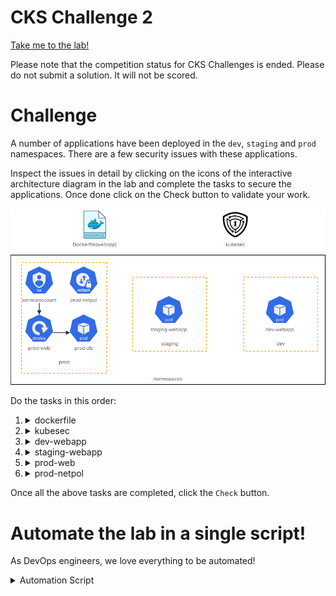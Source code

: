 # CKS Challenge 2

[Take me to the lab!](https://kodekloud.com/topic/lab-challenge-1/)

Please note that the competition status for CKS Challenges is ended. Please do not submit a solution. It will not be scored.

# Challenge

A number of applications have been deployed in the `dev`, `staging` and `prod` namespaces. There are a few security issues with these applications.

Inspect the issues in detail by clicking on the icons of the interactive architecture diagram in the lab and complete the tasks to secure the applications. Once done click on the Check button to validate your work.

![Diagram](../../images/challenge-2.png)

Do the tasks in this order:

1.  <details>
    <summary>dockerfile</summary>

    * Run as non root(instead, use correct application user)
    * Avoid exposing unnecessary ports
    * Avoid copying the `Dockerfile` and other unnecessary files and directories in to the image. Move the required files and directories (app.py, requirements.txt and the templates directory) to a subdirectory called `app` under `webapp` and update the COPY instruction in the `Dockerfile` accordingly.
    * Once the security issues are fixed, rebuild this image locally with the tag `kodekloud/webapp-color:stable`

    The first two subtasks involve cleaning the Dockerfile...

    ```bash
    cd /root/webapp
    vi Dockerfile
    ```

    Change the Dockerfile thus:

    1. We are asked to move the application to subdirectory `app`, so change to `COPY` instruction in anticipation of this

        ```
        COPY ./app /opt
        ```

    1. Run as non root

        A user has been created with `RUN adduser -D worker`, but we are not switching to it, but are instead switching to `root`.

        Change the line `USER root` to `USER worker`


    1. Avoid exposing unnecessary ports. We don't need port 22 (SSH) for the app, so delete the following lines

        ```
        ## Expose port 22
        EXPOSE 22
        ```

        Now save and exit `vi`

    1. Move the app and related files to a new subdirectory `app`

        ```bash
        mkdir app
        mv app.py app/
        mv requirements.txt app/
        mv templates app/
        ```

    1. Rebuild image

        ```bash
        docker build -t kodekloud/webapp-color:stable .
        ```

    1. Return to home directory

        ```bash
        cd ~
        ```

    </details>

1.  <details>
    <summary>kubesec</summary>

    * Fix issues with the '/root/dev-webapp.yaml' file which was used to deploy the 'dev-webapp' pod in the 'dev' namespace.
    * Redeploy the 'dev-webapp' pod once issues are fixed with the image 'kodekloud/webapp-color:stable'
    * Fix issues with the '/root/staging-webapp.yaml' file which was used to deploy the 'staging-webapp' pod in the 'staging' namespace.
    * Redeploy the 'staging-webapp' pod once issues are fixed with the image 'kodekloud/webapp-color:stable'

    <br/>
    When running `kubesec` we can use `jq` to extract the part of the JSON output that's relevant to identifying critical issues with the scanned manifest. Run without `| jq` and everything after to see the whole report.

    1. `dev-webapp.yaml`

        1.  ```bash
            kubesec scan /root/dev-webapp.yaml | jq '.[] | .scoring.critical'
            ```

            Note that `CapSysAdmin` and `AllowPrivilegeEscalation` are called out.

        1.  Edit the manifest:
            1. Remove the `SYS_ADMIN` capability
            1. Set `allowPrivilegeEscalation` to `false`
            1. Set the container's image to `kodekloud/webapp-color:stable` (which we built earlier)

        1.  Don't recreate the pod yet. There's more to do in the next stage.

    1. `staging-webapp.yaml`

        1.  ```bash
            kubesec scan /root/dev-webapp.yaml | jq '.[] | .scoring.critical'
            ```

        1.  Note that this has exactly the same issues as `dev-webapp.yaml`. Perform exactly the same steps as for `staging-webapp.yaml`.

    </details>

1.  <details>
    <summary>dev-webapp</summary>

    Ensure that the pod 'dev-webapp' is immutable:

    * This pod can be accessed using the 'kubectl exec' command. We want to make sure that this does not happen. Use a startupProbe to remove all shells before the container startup. Use 'initialDelaySeconds' and 'periodSeconds' of '5'. Hint: For this to work you would have to run the container as root!
    * Image used: `kodekloud/webapp-color:stable` (We have already done this above)
    * Redeploy the pod as per the above recommendations and make sure that the application is up.

    1.  Check what shells are present in the container - shell commands are found in `/bin` directory and usually end with `sh`, e.g. `sh` itself, `bash` etc.

        ```
        kubectl exec -n dev dev-webapp -- ls /bin | grep sh
        ```

        Output:

        > ash<br/>fdflush<br/>sh

        `fdflush` isn't a shell, but the other two are. `ash` is a shell normally packaged with Alpine Linux.

    1. Create a startup probe according to the specification, and ensure the startup probe can run as root. Note that the probes aren't affected by the `USER` command in the Dockerfile.

        1. Edit `dev-webapp.yaml`
        1. Add the following under `securityContext`, if it is not already there

            ```yaml
            runAsUser: 0
            ```
        1. Insert the probe

        ```yaml
        startupProbe:
          exec:
            command:
            - rm
            - /bin/sh
            - /bin/ash
          initialDelaySeconds: 5
          periodSeconds: 5
        ```

    1. Now recreate the running pod with everything we changed in step 2 and this step

        ```
        kubectl replace -f dev-webapp.yaml --force
        ```

    </details>

1.  <details>
    <summary>staging-webapp</summary>

    Ensure that the pod 'dev-webapp' is immutable:

    * This pod can be accessed using the 'kubectl exec' command. We want to make sure that this does not happen. Use a startupProbe to remove all shells before the container startup. Use 'initialDelaySeconds' and 'periodSeconds' of '5'. Hint: For this to work you would have to run the container as root!
    * Image used: `kodekloud/webapp-color:stable` (We have already done this above)
    * Redeploy the pod as per the above recommendations and make sure that the application is up.

    <br/>

    Follow the same steps as for `dev-webapp` above, adjust `staging-webapp.yaml` and recreate the pod.

    </details>

1.  <details>
    <summary>prod-web</summary>

    * The deployment has a secret hardcoded. Instead, create a secret called `prod-db` for all the hardcoded values and consume the secret values as environment variables within the deployment.

    <br/>

    1.  Examine the deployment manifest to see what this secret is

        ```
        kubectl get deployment -n prod prod-web -o yaml
        ```

        We can see there are 3 environment variables with values.

    1.  Create a secret for these vars

        ```
        kubectl create secret generic prod-db -n prod \
            --from-literal DB_Host=prod-db \
            --from-literal DB_User=root \
            --from-literal DB_Password=paswrd
        ```

    1.  Edit the deployment and change the `env` section to get the values from the secret

        ```
        kubectl edit deployment -n prod prod-web
        ```

        Replace the `env` block with

        ```yaml
        envFrom:
        - secretRef:
            name: prod-db
        ```



    </details>

1.  <details>
    <summary>prod-netpol</summary>

    * Use a network policy called `prod-netpol` that will only allow traffic only within the `prod` namespace. All the traffic from other namespaces should be denied.

    <br/>

    Note that all namespaces have a predefined label `kubernetes.io/metadata.name` which is very useful when creating namespace-restricted network policies.

    ```yaml
    apiVersion: networking.k8s.io/v1
    kind: NetworkPolicy
    metadata:
      name: prod-netpol
      namespace: prod
    spec:
      podSelector: {}       # apply to all pods in prod namespace
      policyTypes:
        - Ingress
      ingress:
        - from:
            - podSelector: {}                        # any pod...
            - namespaceSelector:
                matchLabels:
                  kubernetes.io/metadata.name: prod  # ...only in prod namespace
    ```
    </details>

Once all the above tasks are completed, click the `Check` button.

# Automate the lab in a single script!

As DevOps engineers, we love everything to be automated!

<details>
<summary>Automation Script</summary>

Paste this entire script to the lab terminal, sit back and enjoy!<br/>
When the script completes, you can press the `Check` button and the lab will be complete!


```bash

{
start_time=$(date '+%s')

## Dockerfile
echo "Prep application for container"
cd ~/webapp
mkdir app
mv app.py app/
mv requirements.txt app/
mv templates app/

echo "Sanitizing Dockerfile"
cat <<EOF > prog.sed
s/COPY \./COPY .\/app/
/EXPOSE 22/d
s/USER root/USER worker/
EOF

sed -i -f prog.sed Dockerfile

docker build -t kodekloud/webapp-color:stable .

cd ~

## kubesec
# Run kubesec manually, need to remove cap SYS_ADMIN and allowPrivilegeEscalation
echo "Issues in dev-webapp.yaml"
kubesec scan /root/dev-webapp.yaml | jq '.[] | .scoring.critical'
echo "Issues in staging-webapp.yaml"
kubesec scan /root/staging-webapp.yaml | jq '.[] | .scoring.critical'

## Fix kubesec issues in the local files
echo "Fixing these files"
cat <<EOF > prog.sed
/SYS_ADMIN/d
/allowPrivilegeEscalation/d
EOF

sed -i -f prog.sed /root/dev-webapp.yaml
sed -i -f prog.sed /root/staging-webapp.yaml


## Staging

kubectl delete pod -n staging staging-webapp --grace-period 0 --force

cat <<EOF | kubectl create -f -
apiVersion: v1
kind: Pod
metadata:
  labels:
    name: staging-webapp
  name: staging-webapp
  namespace: staging
spec:
  nodeName: controlplane
  containers:
  - env:
    - name: APP_COLOR
      value: pink
    image: kodekloud/webapp-color:stable
    imagePullPolicy: IfNotPresent
    name: webapp-color
    resources: {}
    securityContext:
      capabilities:
        add:
        - NET_ADMIN
      runAsUser: 0
    startupProbe:
      exec:
        command:
        - rm
        - /bin/sh
        - /bin/ash
      initialDelaySeconds: 5
      periodSeconds: 5
EOF

kubectl wait pods -n staging -l name=staging-webapp --for condition=Ready --timeout=90s

## dev

kubectl delete pod -n dev dev-webapp --grace-period 0 --force

cat <<EOF | kubectl create -f -
apiVersion: v1
kind: Pod
metadata:
  labels:
    name: dev-webapp
  name: dev-webapp
  namespace: dev
spec:
  nodeName: controlplane
  containers:
  - env:
    - name: APP_COLOR
      value: darkblue
    image: kodekloud/webapp-color:stable
    imagePullPolicy: Never
    name: webapp-color
    resources: {}
    securityContext:
      capabilities:
        add:
        - NET_ADMIN
      runAsUser: 0
    startupProbe:
      exec:
        command:
        - rm
        - /bin/sh
        - /bin/ash
      initialDelaySeconds: 5
      periodSeconds: 5
EOF

kubectl wait pods -n dev -l name=dev-webapp --for condition=Ready --timeout=90s


# prod web
# Cheat to get pod name
pod=$(kubectl get pod -n prod  | grep prod-web | cut -d ' ' -f 1)
secrets=''
for secret in $(kubectl get po -n prod $pod -o json | jq -r '.spec.containers[0].env | .[] | [.name, .value] | @csv' | tr -d  '"' | tr ',' '=')
do
    secrets="$secrets --from-literal=$secret"
done

kubectl create secret generic prod-db -n prod $secrets

#delete env and replace with envFrom
kubectl patch deployment -n prod prod-web --type json \
  -p '[{"op": "remove", "path": "/spec/template/spec/containers/0/env"},{"op": "add", "path": "/spec/template/spec/containers/0/envFrom", "value": [{"secretRef":{"name": "prod-db"}}]}]'

# Wait for rollout
kubectl rollout status deployment -n prod prod-web --timeout=90s

## Prod netpol
cat <<EOF | kubectl create -f -
apiVersion: networking.k8s.io/v1
kind: NetworkPolicy
metadata:
  name: prod-netpol
  namespace: prod
spec:
  podSelector: {}
  policyTypes:
    - Ingress
  ingress:
    - from:
        - podSelector: {}
        - namespaceSelector:
            matchLabels:
              kubernetes.io/metadata.name: prod
EOF

end_time=$(date '+%s')
duration=$(( end_time - start_time ))
echo "Complete in ${duration}s"
}
```

</details>